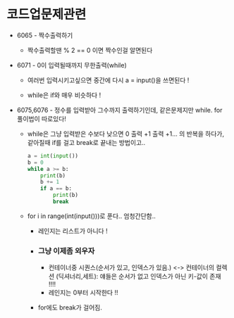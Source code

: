 # 코드업문제관련



- 6065 - 짝수출력하기
  - 짝수출력할땐 % 2 == 0 이면 짝수인걸 알면된다

- 6071 - 0이 입력될때까지 무한출력(while)

  - 여러번 입력시키고싶으면 중간에 다시 a = input()을 쓰면된다 !

  - while은 if와 매우 비슷하다 !

    

- 6075,6076 - 정수를 입력받아 그수까지 출력하기인데, 같은문제지만 while. for 풀이법이 따로있다!

  - while은 그냥 입력받은 수보다 낮으면 0 출력 +1 출력 +1... 의 반복을 하다가, 같아질때 if를 걸고 break로 끝내는 방법이고..

    ```python
    a = int(input())
    b = 0
    while a >= b:
        print(b)
        b += 1
        if a == b:
            print(b)
            break
    ```

  - for i in range(int(input()))로 푼다.. 엄청간단함..

    - 레인지는 리스트가 아니다 !

    - ### 그냥 이제좀 외우자

      -  컨테이너중 시퀀스(순서가 있고, 인덱스가 있음.) <-> 컨테이너의 컬렉션 (딕셔너리,세트): 얘들은 순서가 없고 인덱스가 아닌 키-값이 존재 !!!! 
      - 레인지는 0부터 시작한다 !!

    - for에도 break가 걸어짐.